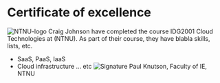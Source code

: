 # Certificate of excellence
![NTNU-logo](../files/NTNU-logo.png)
Craig Johnson have completed the course IDG2001 Cloud Technologies at
(NTNU). As part of their course, they have blabla skills, lists, etc.
- SaaS, PaaS, IaaS
- Cloud infrastructure ... etc
![Signature](signature.png)
Paul Knutson, Faculty of IE, NTNU
